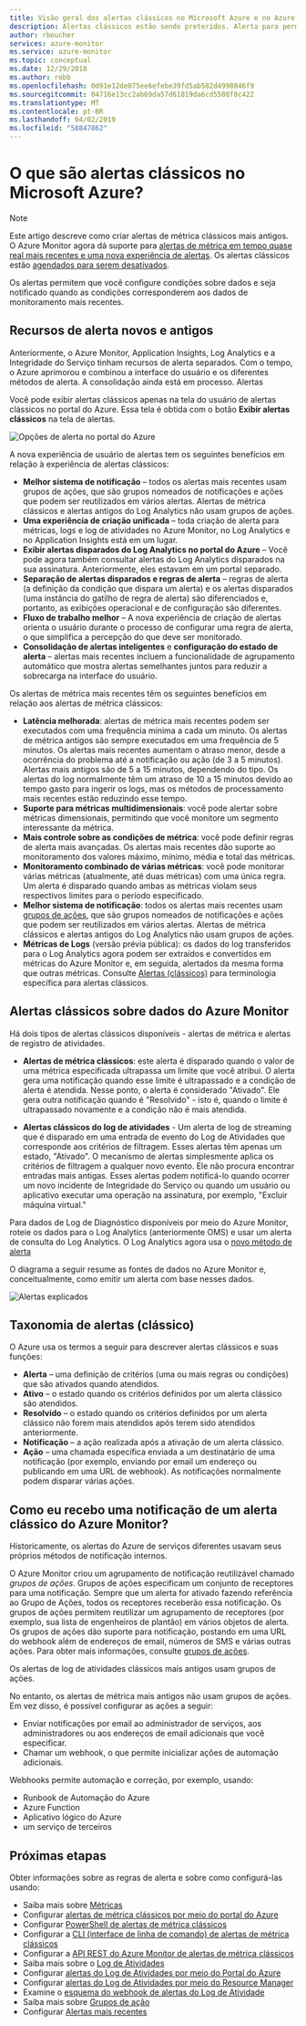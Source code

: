 ```yaml
---
title: Visão geral dos alertas clássicos no Microsoft Azure e no Azure Monitor
description: Alertas clássicos estão sendo preteridos. Alerta para permitir que você monitore as métricas dos recursos do Azure, eventos ou logs, e seja notificado quando uma condição especificada for atendida.
author: rboucher
services: azure-monitor
ms.service: azure-monitor
ms.topic: conceptual
ms.date: 12/29/2018
ms.author: robb
ms.openlocfilehash: 0d91e12de075ee6efebe39fd5ab582d4998046f9
ms.sourcegitcommit: 04716e13cc2ab69da57d61819da6cd5508f8c422
ms.translationtype: MT
ms.contentlocale: pt-BR
ms.lasthandoff: 04/02/2019
ms.locfileid: "58847862"
---
```

# <a name="what-are-classic-alerts-in-microsoft-azure"></a>O que são alertas clássicos no Microsoft Azure?

> [!NOTE]
> Este artigo descreve como criar alertas de métrica clássicos mais antigos. O Azure Monitor agora dá suporte para [alertas de métrica em tempo quase real mais recentes e uma nova experiência de alertas](../../azure-monitor/platform/alerts-overview.md). Os alertas clássicos estão [agendados para serem desativados](https://docs.microsoft.com/azure/azure-monitor/platform/monitoring-classic-retirement).  
>

Os alertas permitem que você configure condições sobre dados e seja notificado quando as condições corresponderem aos dados de monitoramento mais recentes.

## <a name="old-and-new-alerting-capabilities"></a>Recursos de alerta novos e antigos

Anteriormente, o Azure Monitor, Application Insights, Log Analytics e a Integridade do Serviço tinham recursos de alerta separados. Com o tempo, o Azure aprimorou e combinou a interface do usuário e os diferentes métodos de alerta. A consolidação ainda está em processo. Alertas

Você pode exibir alertas clássicos apenas na tela do usuário de alertas clássicos no portal do Azure. Essa tela é obtida com o botão **Exibir alertas clássicos** na tela de alertas. 

 ![Opções de alerta no portal do Azure](media/alerts-classic.overview/monitor-alert-screen2.png)

A nova experiência de usuário de alertas tem os seguintes benefícios em relação à experiência de alertas clássicos:
-   **Melhor sistema de notificação** – todos os alertas mais recentes usam grupos de ações, que são grupos nomeados de notificações e ações que podem ser reutilizados em vários alertas. Alertas de métrica clássicos e alertas antigos do Log Analytics não usam grupos de ações.
-   **Uma experiência de criação unificada** – toda criação de alerta para métricas, logs e log de atividades no Azure Monitor, no Log Analytics e no Application Insights está em um lugar.
-   **Exibir alertas disparados do Log Analytics no portal do Azure** – Você pode agora também consultar alertas do Log Analytics disparados na sua assinatura. Anteriormente, eles estavam em um portal separado.
-   **Separação de alertas disparados e regras de alerta** – regras de alerta (a definição da condição que dispara um alerta) e os alertas disparados (uma instância do gatilho de regra de alerta) são diferenciados e, portanto, as exibições operacional e de configuração são diferentes.
-   **Fluxo de trabalho melhor** – A nova experiência de criação de alertas orienta o usuário durante o processo de configurar uma regra de alerta, o que simplifica a percepção do que deve ser monitorado.
-   **Consolidação de alertas inteligentes** e **configuração do estado de alerta** – alertas mais recentes incluem a funcionalidade de agrupamento automático que mostra alertas semelhantes juntos para reduzir a sobrecarga na interface do usuário. 

Os alertas de métrica mais recentes têm os seguintes benefícios em relação aos alertas de métrica clássicos:
-   **Latência melhorada**: alertas de métrica mais recentes podem ser executados com uma frequência mínima a cada um minuto. Os alertas de métrica antigos são sempre executados em uma frequência de 5 minutos. Os alertas mais recentes aumentam o atraso menor, desde a ocorrência do problema até a notificação ou ação (de 3 a 5 minutos). Alertas mais antigos são de 5 a 15 minutos, dependendo do tipo.  Os alertas do log normalmente têm um atraso de 10 a 15 minutos devido ao tempo gasto para ingerir os logs, mas os métodos de processamento mais recentes estão reduzindo esse tempo. 
-   **Suporte para métricas multidimensionais**: você pode alertar sobre métricas dimensionais, permitindo que você monitore um segmento interessante da métrica.
-   **Mais controle sobre as condições de métrica**: você pode definir regras de alerta mais avançadas. Os alertas mais recentes dão suporte ao monitoramento dos valores máximo, mínimo, média e total das métricas.
-   **Monitoramento combinado de várias métricas**: você pode monitorar várias métricas (atualmente, até duas métricas) com uma única regra. Um alerta é disparado quando ambas as métricas violam seus respectivos limites para o período especificado.
-   **Melhor sistema de notificação**: todos os alertas mais recentes usam [grupos de ações](../../azure-monitor/platform/action-groups.md), que são grupos nomeados de notificações e ações que podem ser reutilizados em vários alertas.  Alertas de métrica clássicos e alertas antigos do Log Analytics não usam grupos de ações. 
-   **Métricas de Logs** (versão prévia pública): os dados do log transferidos para o Log Analytics agora podem ser extraídos e convertidos em métricas do Azure Monitor e, em seguida, alertados da mesma forma que outras métricas. Consulte [Alertas (clássicos)](alerts-classic.overview.md) para terminologia específica para alertas clássicos. 


## <a name="classic-alerts-on-azure-monitor-data"></a>Alertas clássicos sobre dados do Azure Monitor
Há dois tipos de alertas clássicos disponíveis - alertas de métrica e alertas de registro de atividades.

* **Alertas de métrica clássicos**: este alerta é disparado quando o valor de uma métrica especificada ultrapassa um limite que você atribui. O alerta gera uma notificação quando esse limite é ultrapassado e a condição de alerta é atendida. Nesse ponto, o alerta é considerado "Ativado". Ele gera outra notificação quando é "Resolvido" - isto é, quando o limite é ultrapassado novamente e a condição não é mais atendida.

* **Alertas clássicos do log de atividades** - Um alerta de log de streaming que é disparado em uma entrada de evento do Log de Atividades que corresponde aos critérios de filtragem. Esses alertas têm apenas um estado, "Ativado". O mecanismo de alertas simplesmente aplica os critérios de filtragem a qualquer novo evento. Ele não procura encontrar entradas mais antigas. Esses alertas podem notificá-lo quando ocorrer um novo incidente de Integridade do Serviço ou quando um usuário ou aplicativo executar uma operação na assinatura, por exemplo, "Excluir máquina virtual."

Para dados de Log de Diagnóstico disponíveis por meio do Azure Monitor, roteie os dados para o Log Analytics (anteriormente OMS) e usar um alerta de consulta do Log Analytics. O Log Analytics agora usa o [novo método de alerta](../../azure-monitor/platform/alerts-overview.md) 

O diagrama a seguir resume as fontes de dados no Azure Monitor e, conceitualmente, como emitir um alerta com base nesses dados.

![Alertas explicados](media/alerts-classic.overview/Alerts_Overview_Resource_v5.png)

## <a name="taxonomy-of-alerts-classic"></a>Taxonomia de alertas (clássico)
O Azure usa os termos a seguir para descrever alertas clássicos e suas funções:
* **Alerta** – uma definição de critérios (uma ou mais regras ou condições) que são ativados quando atendidos.
* **Ativo** – o estado quando os critérios definidos por um alerta clássico são atendidos.
* **Resolvido** – o estado quando os critérios definidos por um alerta clássico não forem mais atendidos após terem sido atendidos anteriormente.
* **Notificação** – a ação realizada após a ativação de um alerta clássico.
* **Ação** – uma chamada específica enviada a um destinatário de uma notificação (por exemplo, enviando por email um endereço ou publicando em uma URL de webhook). As notificações normalmente podem disparar várias ações.

## <a name="how-do-i-receive-a-notification-from-an-azure-monitor-classic-alert"></a>Como eu recebo uma notificação de um alerta clássico do Azure Monitor?
Historicamente, os alertas do Azure de serviços diferentes usavam seus próprios métodos de notificação internos. 

O Azure Monitor criou um agrupamento de notificação reutilizável chamado *grupos de ações*. Grupos de ações especificam um conjunto de receptores para uma notificação. Sempre que um alerta for ativado fazendo referência ao Grupo de Ações, todos os receptores receberão essa notificação. Os grupos de ações permitem reutilizar um agrupamento de receptores (por exemplo, sua lista de engenheiros de plantão) em vários objetos de alerta. Os grupos de ações dão suporte para notificação, postando em uma URL do webhook além de endereços de email, números de SMS e várias outras ações.  Para obter mais informações, consulte [grupos de ações](../../azure-monitor/platform/action-groups.md). 

Os alertas de log de atividades clássicos mais antigos usam grupos de ações.

No entanto, os alertas de métrica mais antigos não usam grupos de ações. Em vez disso, é possível configurar as ações a seguir: 
- Enviar notificações por email ao administrador de serviços, aos administradores ou aos endereços de email adicionais que você especificar.
- Chamar um webhook, o que permite inicializar ações de automação adicionais.

Webhooks permite automação e correção, por exemplo, usando:
- Runbook de Automação do Azure
- Azure Function
- Aplicativo lógico do Azure
- um serviço de terceiros

## <a name="next-steps"></a>Próximas etapas
Obter informações sobre as regras de alerta e sobre como configurá-las usando:

* Saiba mais sobre [Métricas](data-platform.md)
* Configurar [alertas de métrica clássicos por meio do portal do Azure](alerts-classic-portal.md)
* Configurar [PowerShell de alertas de métrica clássicos](alerts-classic-portal.md)
* Configurar a [CLI (interface de linha de comando) de alertas de métrica clássicos](alerts-classic-portal.md)
* Configurar a [API REST do Azure Monitor de alertas de métrica clássicos](https://msdn.microsoft.com/library/azure/dn931945.aspx)
* Saiba mais sobre o [Log de Atividades](activity-logs-overview.md)
* Configurar [alertas do Log de Atividades por meio do Portal do Azure](activity-log-alerts.md)
* Configurar [alertas do Log de Atividades por meio do Resource Manager](alerts-activity-log.md)
* Examine o [esquema do webhook de alertas do Log de Atividade](activity-log-alerts-webhook.md)
* Saiba mais sobre [Grupos de ação](action-groups.md)
* Configurar [Alertas mais recentes](alerts-metric.md)
